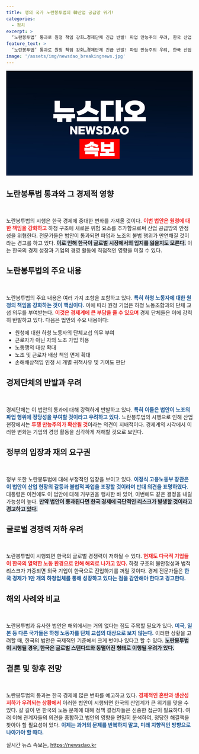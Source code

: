 ```yaml
---
title: 쟁의 국가 노란봉투법의 韓산업 공급망 위기!
categories:
  - 정치
excerpt: >
  ‘노란봉투법’ 통과로 원청 책임 강화…경제단체 긴급 반발! 파업 만능주의 우려, 한국 산업 공급망 위기 초읽기. 대통령 거부권 행사 가능성…노조 리스크 심화 전망! 
feature_text: >
  ‘노란봉투법’ 통과로 원청 책임 강화…경제단체 긴급 반발! 파업 만능주의 우려, 한국 산업 공급망 위기 초읽기. 대통령 거부권 행사 가능성…노조 리스크 심화 전망! 
image: '/assets/img/newsdao_breakingnews.jpg'
---
```


<p><img src="/assets/img/newsdao_breakingnews.jpg" alt="bookingtag 속보" /></p>

<h2 data-ke-size="size26">노란봉투법 통과와 그 경제적 영향</h2>

<p data-ke-size="size16">&nbsp;</p>

<p>노란봉투법의 시행은 한국 경제에 중대한 변화를 가져올 것이다. <b><span style="color: #ee2323;">이번 법안은 원청에 대한 책임을 강화하고</span></b> 하청 구조에 새로운 위험 요소를 추가함으로써 산업 공급망의 안정성을 위협한다. 전문가들은 법안이 통과되면 파업과 노조의 불법 행위가 만연해질 것이라는 경고를 하고 있다. <b><span style="background-color: #21538527;">이로 인해 한국이 글로벌 시장에서의 입지를 잃을지도 모른다.</span></b> 이는 한국의 경제 성장과 기업의 경영 활동에 직접적인 영향을 미칠 수 있다.</p>

<h2 data-ke-size="size26">노란봉투법의 주요 내용</h2>

<p data-ke-size="size16">&nbsp;</p>

<p>노란봉투법의 주요 내용은 여러 가지 조항을 포함하고 있다. <b><span style="color: #1a5490;">특히 하청 노동자에 대한 원청의 책임을 강화하는 것이 핵심이다.</span></b> 이에 따라 원청 기업은 하청 노동조합과의 단체 교섭 의무를 부여받는다. <b><span style="color: #ee2323;">이것은 경제계에 큰 부담을 줄 수 있으며</span></b> 경제 단체들은 이에 강력히 반발하고 있다. 다음은 법안의 주요 내용이다:</p>

<ul>
    <li>원청에 대한 하청 노동자의 단체교섭 의무 부여</li>
    <li>근로자가 아닌 자의 노조 가입 허용</li>
    <li>노동쟁의 대상 확대</li>
    <li>노조 및 근로자 배상 책임 면제 확대</li>
    <li>손해배상책임 인정 시 개별 귀책사유 및 기여도 판단</li>
</ul>

<h2 data-ke-size="size26">경제단체의 반발과 우려</h2>

<p data-ke-size="size16">&nbsp;</p>

<p>경제단체는 이 법안의 통과에 대해 강력하게 반발하고 있다. <b><span style="color: #1a5490;">특히 이들은 법안이 노조의 파업 행위에 정당성을 부여할 것이라고 우려하고 있다.</span></b> 노란봉투법의 시행으로 인해 산업 현장에서는 <b><span style="color: #ee2323;">투쟁 만능주의가 확산될 것</span></b>이라는 의견이 지배적이다. 경제계의 시각에서 이러한 변화는 기업의 경영 활동을 심각하게 저해할 것으로 보인다.</p>

<h2 data-ke-size="size26">정부의 입장과 재의 요구권</h2>

<p data-ke-size="size16">&nbsp;</p>

<p>정부 또한 노란봉투법에 대해 부정적인 입장을 보이고 있다. <b><span style="color: #1a5490;">이정식 고용노동부 장관은 이 법안이 산업 현장의 갈등과 불법적 파업을 조장할 것이라며 반대 의견을 표명하였다.</span></b> 대통령은 이전에도 이 법안에 대해 거부권을 행사한 바 있어, 이번에도 같은 결정을 내릴 가능성이 높다. <b><span style="background-color: #21538527;">만약 법안이 통과된다면 한국 경제에 극단적인 리스크가 발생할 것이라고 경고하고 있다.</span></b></p>

<h2 data-ke-size="size26">글로벌 경쟁력 저하 우려</h2>

<p data-ke-size="size16">&nbsp;</p>

<p>노란봉투법이 시행되면 한국의 글로벌 경쟁력이 저하될 수 있다. <b><span style="color: #ee2323;">현재도 다국적 기업들이 한국의 열악한 노동 환경으로 인해 해외로 나가고 있다.</span></b> 하청 구조의 불안정성과 법적 리스크가 가중되면 외국 기업이 한국으로 진입하기를 꺼릴 것이다. 경제 전문가들은 <b><span style="color: #1a5490;">한국 경제가 1만 개의 하청업체를 통해 성장하고 있다는 점을 감안해야 한다고 경고한다.</span></b></p>

<h2 data-ke-size="size26">해외 사례와 비교</h2>

<p data-ke-size="size16">&nbsp;</p>

<p>노란봉투법과 유사한 법안은 해외에서는 거의 없다는 점도 주목할 필요가 있다. <b><span style="color: #1a5490;">미국, 일본 등 다른 국가들은 하청 노동자를 단체 교섭의 대상으로 보지 않는다.</span></b> 이러한 상황을 고려할 때, 한국의 법안은 국제적인 기준에서 크게 벗어나 있다고 할 수 있다. <b><span style="background-color: #21538527;">노란봉투법이 시행될 경우, 한국은 글로벌 스탠다드와 동떨어진 형태로 이행될 우려가 있다.</span></b></p>

<h2 data-ke-size="size26">결론 및 향후 전망</h2>

<p data-ke-size="size16">&nbsp;</p>

<p>노란봉투법의 통과는 한국 경제에 많은 변화를 예고하고 있다. <b><span style="color: #ee2323;">경제적인 혼란과 생산성 저하가 우려되는 상황에서</span></b> 이러한 법안이 시행되면 한국의 산업계가 큰 위기를 맞을 수 있다. 갈 길이 먼 한국의 노동 문제에 대해 정책 결정자들은 신중한 접근이 필요하다. 여러 이해 관계자들의 의견을 종합하고 법안의 영향을 면밀히 분석하여, 정당한 해결책을 찾아야 할 필요성이 있다. <b><span style="color: #1a5490;">이제는 과거의 문제를 반복하지 말고, 미래 지향적인 방향으로 나아가야 할 때다.</span></b> </p>

<p data-ke-size="size16"></p>
실시간 뉴스 속보는, <a href="https://newsdao.kr" rel="dofollow">https://newsdao.kr</a>


